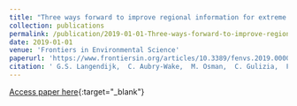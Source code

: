 ```yaml
---
title: "Three ways forward to improve regional information for extreme events: An early career perspective"
collection: publications
permalink: /publication/2019-01-01-Three-ways-forward-to-improve-regional-information-for-extreme-events-An-early-career-perspective
date: 2019-01-01
venue: 'Frontiers in Environmental Science'
paperurl: 'https://www.frontiersin.org/articles/10.3389/fenvs.2019.00006/full?fbclid=IwAR3uBhd3IIglnM-uBTIfj2JOURycS3K4rGh1bQMzs5z7YaYalw0CYwQo9Ao'
citation: ' G.S. Langendijk,  C. Aubry-Wake,  M. Osman,  C. Gulizia,  F. Attig-Bahar,  E. Behrens,  A. Bertoncini,  N. Hart,  V.S. Indasi,  S. Innocenti,  E.C. Linden,  N. Mamnun,  K. Rasouli,  K.A. Reed,  N. Ridder,  J. Rivera,  R. Ruscica,  B.U. Ukazu,  J.P. Walawender,  D.P. Walker,  B.J. Woodhams,  Y.A. Yilmaz, &quot;Three ways forward to improve regional information for extreme events: An early career perspective.&quot; Frontiers in Environmental Science, 2019.'
---
```

[Access paper here](https://www.frontiersin.org/articles/10.3389/fenvs.2019.00006/full?fbclid=IwAR3uBhd3IIglnM-uBTIfj2JOURycS3K4rGh1bQMzs5z7YaYalw0CYwQo9Ao){:target="_blank"}
